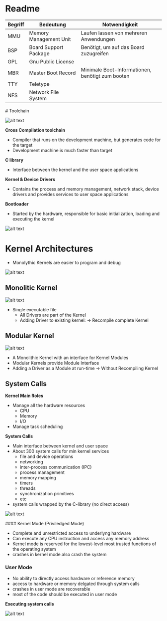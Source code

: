 # Readme

| Begriff | Bedeutung | Notwendigkeit |
|---------|-----------|---------------|
| MMU | Memory Management Unit | Laufen lassen von mehreren Anwendungen |
| BSP | Board Support Package | Benötigt, um auf das Board zuzugreifen |
| GPL | Gnu Public License |
| MBR | Master Boot Record | Minimale Boot-Informationen, benötigt zum booten |
| TTY | Teletype | |
| NFS | Network File System |

# Toolchain

![alt text](media/image-2.png)

**Cross Compilation toolchain**

- Compiler that runs on the development machine, but generates code for the target
- Development machine is much faster than target

**C library**

- Interface between the kernel and the user space applications

**Kernel & Device Drivers**

- Contains the process and memory management, network stack, device drivers and provides services to user space applications

**Bootloader**

- Started by the hardware, responsible for basic initialization, loading and executing the kernel


![alt text](media/image-3.png)


# Kernel Architectures

- Monolythic Kernels are easier to program and debug

![alt text](media/image-6.png)

## Monolitic Kernel

![alt text](media/image-7.png)

- Single executable file
	- All Drivers are part of the Kernel
	- Adding Driver to existing kernel:
-> Recompile complete Kernel

## Modular Kernel

![alt text](media/image-8.png)

- A Monolithic Kernel with an interface for Kernel Modules
- Modular Kernels provide Module Interface
- Adding a Driver as a Module at run-time
-> Without Recompiling Kernel

## System Calls

**Kernel Main Roles**
- Manage all the hardware resources
	- CPU
	- Memory
	- I/O
- Manage task scheduling

**System Calls**
- Main interface between kernel and user space
- About 300 system calls for min kernel services
	- file and device operations
	- networking
	- inter-process communication (IPC)
	- process management
	- memory mapping
	- timers
	- threads
	- synchronization primitives
	- etc
- system calls wrapped by the C-library (no direct access)

![alt text](media/image-9.png)

#### Kernel Mode (Priviledged Mode)

- Complete and unrestricted access to underlyng hardware
- Can execute any CPU instruction and access any memory address
- Kernel mode is reserved for the lowest-level most trusted functions of the operating system
- crashes in kernel mode also crash the system


### User Mode
- No ability to directly access hardware or reference memory
- access to hardware or memory delgated through system calls
- crashes in user mode are recoverable
- most of the code should be executed in user mode

**Executing system calls**

![alt text](media/image-10.png)